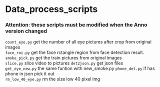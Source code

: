 # Data_process_scripts
### **Attention:** these scripts must be modified when the Anno version changed   
`count_eye.py` get the number of all eye pictures after crop from original images  
`face_roi.py`  get the face rctangle region from face detection result.  
`smoke_pick.py` get the train pictures from original images  
`slice.py`  slice video to pictures 
`det2json.py`  get json files  
`get_eye_new.py`  the same funtion with new_smoke.py 
`phone_det.py`  if has phone in json  pick it out   
`rm_low_40_eye.py`  rm the size low 40 pixel img 
